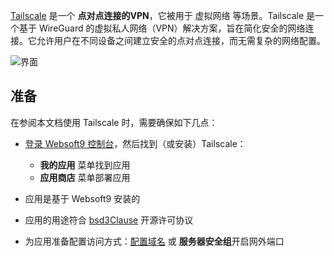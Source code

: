 [Tailscale](https://tailscale.com) 是一个 **点对点连接的VPN**，它被用于 虚拟网络  等场景。Tailscale 是一个基于 WireGuard 的虚拟私人网络（VPN）解决方案，旨在简化安全的网络连接。它允许用户在不同设备之间建立安全的点对点连接，而无需复杂的网络配置。


![界面](https://libs.websoft9.com/Websoft9/DocsPicture/zh/tailscale/tailscale-gui-websoft9.png)


## 准备

在参阅本文档使用 Tailscale 时，需要确保如下几点：

- [登录 Websoft9 控制台](./login-console)，然后找到（或安装）Tailscale：
  - **我的应用** 菜单找到应用 
  - **应用商店** 菜单部署应用

- 应用是基于 Websoft9 安装的


- 应用的用途符合 [bsd3Clause](https://opensource.org/licenses/BSD-3-Clause) 开源许可协议


- 为应用准备配置访问方式：[配置域名](./domain-set) 或 **服务器安全组**开启网外端口